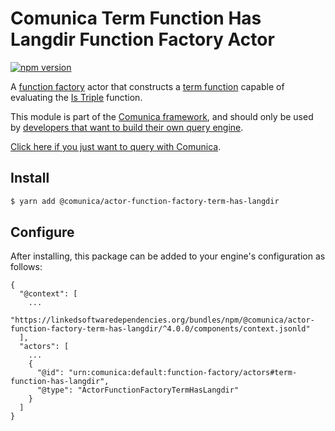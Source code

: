 # Comunica Term Function Has Langdir Function Factory Actor

[![npm version](https://badge.fury.io/js/%40comunica%2Factor-function-factory-term-function-has-langdir.svg)](https://www.npmjs.com/package/@comunica/actor-function-factory-term-has-langdir)

A [function factory](https://github.com/comunica/comunica/tree/master/packages/bus-function-factory) actor
that constructs a [term function](https://github.com/comunica/comunica/tree/master/packages/bus-function-factory/lib/ActorFunctionFactory.ts)
capable of evaluating the [Is Triple](https://w3c.github.io/rdf-star/cg-spec/editors_draft.html#istriple) function.

This module is part of the [Comunica framework](https://github.com/comunica/comunica),
and should only be used by [developers that want to build their own query engine](https://comunica.dev/docs/modify/).

[Click here if you just want to query with Comunica](https://comunica.dev/docs/query/).

## Install

```bash
$ yarn add @comunica/actor-function-factory-term-has-langdir
```

## Configure

After installing, this package can be added to your engine's configuration as follows:
```text
{
  "@context": [
    ...
    "https://linkedsoftwaredependencies.org/bundles/npm/@comunica/actor-function-factory-term-has-langdir/^4.0.0/components/context.jsonld"
  ],
  "actors": [
    ...
    {
      "@id": "urn:comunica:default:function-factory/actors#term-function-has-langdir",
      "@type": "ActorFunctionFactoryTermHasLangdir"
    }
  ]
}
```
